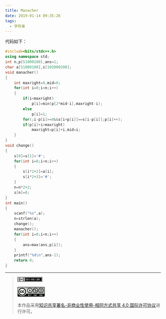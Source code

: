 ```yaml
---
title: Manacher
date: 2019-01-14 09:35:26	
tags: 
  - 字符串
---
```


代码如下：
```cpp
#include<bits/stdc++.h>
using namespace std;
int n,p[51000100],ans=1;
char a[51000100],s[102000200];
void manacher()
{
    int maxright=0,mid=0;
    for(int i=0;i<n;i++)
    {
        if(i<maxright)
            p[i]=min(p[2*mid-i],maxright-i);
        else
            p[i]=1;
        for(;i-p[i]>=0&&s[i+p[i]]==s[i-p[i]];p[i]++);
        if(p[i]+i>maxright)
            maxright=p[i]+i,mid=i;
    }
}
void change()
{
    s[0]=s[1]='#';
    for(int i=0;i<n;i++)
    {
        s[i*2+2]=a[i];
        s[i*2+3]='#';
    }
    n=n*2+2;
    s[n]=0;
}
int main()
{
    scanf("%s",a);
    n=strlen(a);
    change();
    manacher();
    for(int i=0;i<n;i++)
    {
        ans=max(ans,p[i]);
    }
    printf("%d\n",ans-1);
    return 0;
} 
```

------------

> [![知识共享许可协议](/pic/license/BY-NC-SA_80x15.png)](https://creativecommons.org/licenses/by-nc-sa/4.0/deed.zh)
> 
> [![知识共享许可协议](/pic/license/BY-NC-SA_88x31.png)](https://creativecommons.org/licenses/by-nc-sa/4.0/deed.zh)
> 
> 本作品采用[知识共享署名-非商业性使用-相同方式共享 4.0 国际许可协议](https://creativecommons.org/licenses/by-nc-sa/4.0/deed.zh)进行许可。